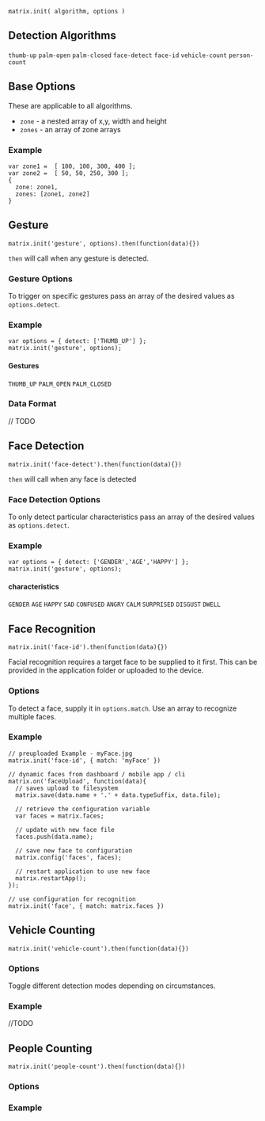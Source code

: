 ```
matrix.init( algorithm, options )
```

## Detection Algorithms
`thumb-up`
`palm-open`
`palm-closed`
`face-detect`
`face-id`
`vehicle-count`
`person-count`

## Base Options
These are applicable to all algorithms.

- `zone` - a nested array of x,y, width and height
- `zones` - an array of zone arrays

### Example
```
var zone1 =  [ 100, 100, 300, 400 ];
var zone2 =  [ 50, 50, 250, 300 ];
{
  zone: zone1,
  zones: [zone1, zone2]
}
```

## Gesture
```
matrix.init('gesture', options).then(function(data){})
```
`then` will call when any gesture is detected.

### Gesture Options
To trigger on specific gestures pass an array of the desired values as `options.detect`.

### Example
```
var options = { detect: ['THUMB_UP'] };
matrix.init('gesture', options);
```

#### Gestures
`THUMB_UP`
`PALM_OPEN`
`PALM_CLOSED`

### Data Format
// TODO

## Face Detection
```
matrix.init('face-detect').then(function(data){})
```  
`then` will call when any face is detected

### Face Detection Options
To only detect particular characteristics pass an array of the desired values as `options.detect`.

### Example
```
var options = { detect: ['GENDER','AGE','HAPPY'] };
matrix.init('gesture', options);
```

#### characteristics
`GENDER`
`AGE`
`HAPPY`
`SAD`
`CONFUSED`
`ANGRY`
`CALM`
`SURPRISED`
`DISGUST`
`DWELL`

## Face Recognition
```
matrix.init('face-id').then(function(data){})
```  
Facial recognition requires a target face to be supplied to it first. This can be provided in the application folder or uploaded to the device.

### Options
To detect a face, supply it in `options.match`. Use an array to recognize multiple faces.

### Example
```
// preuploaded Example - myFace.jpg
matrix.init('face-id', { match: 'myFace' })
```
```
// dynamic faces from dashboard / mobile app / cli
matrix.on('faceUpload', function(data){
  // saves upload to filesystem
  matrix.save(data.name + '.' + data.typeSuffix, data.file);

  // retrieve the configuration variable
  var faces = matrix.faces;

  // update with new face file
  faces.push(data.name);

  // save new face to configuration
  matrix.config('faces', faces);

  // restart application to use new face
  matrix.restartApp();
});

// use configuration for recognition
matrix.init('face', { match: matrix.faces })
```
## Vehicle Counting
```
matrix.init('vehicle-count').then(function(data){})
```  

### Options
Toggle different detection modes depending on circumstances.

### Example
//TODO

## People Counting
```
matrix.init('people-count').then(function(data){})
```
### Options
### Example
